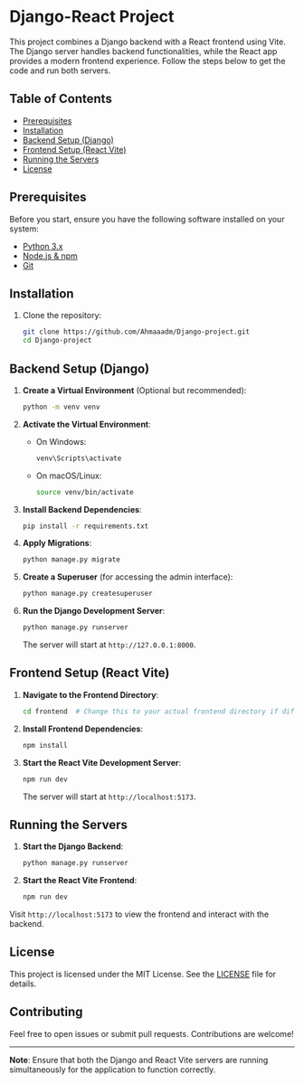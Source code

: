 # Django-React Project

This project combines a Django backend with a React frontend using Vite. The Django server handles backend functionalities, while the React app provides a modern frontend experience. Follow the steps below to get the code and run both servers.

## Table of Contents

- [Prerequisites](#prerequisites)
- [Installation](#installation)
- [Backend Setup (Django)](#backend-setup-django)
- [Frontend Setup (React Vite)](#frontend-setup-react-vite)
- [Running the Servers](#running-the-servers)
- [License](#license)

## Prerequisites

Before you start, ensure you have the following software installed on your system:

- [Python 3.x](https://www.python.org/downloads/)
- [Node.js & npm](https://nodejs.org/)
- [Git](https://git-scm.com/)

## Installation

1. Clone the repository:
    ```bash
    git clone https://github.com/Ahmaaadm/Django-project.git
    cd Django-project
    ```

## Backend Setup (Django)

1. **Create a Virtual Environment** (Optional but recommended):
    ```bash
    python -m venv venv
    ```

2. **Activate the Virtual Environment**:
    - On Windows:
      ```bash
      venv\Scripts\activate
      ```
    - On macOS/Linux:
      ```bash
      source venv/bin/activate
      ```

3. **Install Backend Dependencies**:
    ```bash
    pip install -r requirements.txt
    ```

4. **Apply Migrations**:
    ```bash
    python manage.py migrate
    ```

5. **Create a Superuser** (for accessing the admin interface):
    ```bash
    python manage.py createsuperuser
    ```

6. **Run the Django Development Server**:
    ```bash
    python manage.py runserver
    ```

    The server will start at `http://127.0.0.1:8000`.

## Frontend Setup (React Vite)

1. **Navigate to the Frontend Directory**:
    ```bash
    cd frontend  # Change this to your actual frontend directory if different
    ```

2. **Install Frontend Dependencies**:
    ```bash
    npm install
    ```

3. **Start the React Vite Development Server**:
    ```bash
    npm run dev
    ```

    The server will start at `http://localhost:5173`.

## Running the Servers

1. **Start the Django Backend**:
    ```bash
    python manage.py runserver
    ```

2. **Start the React Vite Frontend**:
    ```bash
    npm run dev
    ```

Visit `http://localhost:5173` to view the frontend and interact with the backend.

## License

This project is licensed under the MIT License. See the [LICENSE](LICENSE) file for details.

## Contributing

Feel free to open issues or submit pull requests. Contributions are welcome!

---

**Note**: Ensure that both the Django and React Vite servers are running simultaneously for the application to function correctly.
